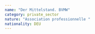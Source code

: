 ```yaml
---
name: "Der Mittelstand. BVMW"
category: private_sector
nature: "Association professionnelle "
nationality: DEU
---
```

    